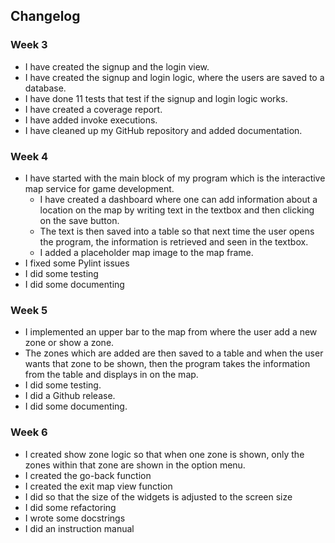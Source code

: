## Changelog

### Week 3

- I have created the signup and the login view.
- I have created the signup and login logic, where the users are saved to a database.
- I have done 11 tests that test if the signup and login logic works.
- I have created a coverage report.
- I have added invoke executions. 
- I have cleaned up my GitHub repository and added documentation.

### Week 4

- I have started with the main block of my program which is the interactive map service for game development.
  - I have created a dashboard where one can add information about a location on the map by writing text in the textbox and then clicking on the save button.
  - The text is then saved into a table so that next time the user opens the program, the information is retrieved and seen in the textbox.
  - I added a placeholder map image to the map frame. 
- I fixed some Pylint issues
- I did some testing
- I did some documenting

### Week 5
- I implemented an upper bar to the map from where the user add a new zone or show a zone.
- The zones which are added are then saved to a table and when the user wants that zone to be shown, then
  the program takes the information from the table and displays in on the map.
- I did some testing.
- I did a Github release.
- I did some documenting.
    
### Week 6
- I created show zone logic so that when one zone is shown, only the zones within that zone are shown in the option menu.
- I created the go-back function
- I created the exit map view function
- I did so that the size of the widgets is adjusted to the screen size
- I did some refactoring
- I wrote some docstrings
- I did an instruction manual 
